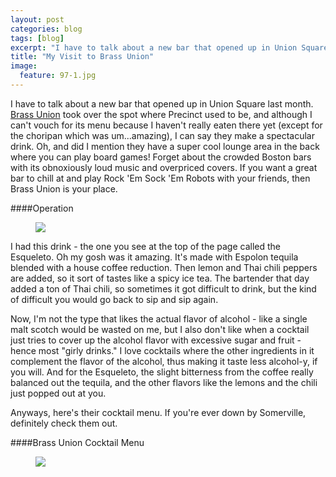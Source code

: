 ```yaml
---
layout: post
categories: blog
tags: [blog]
excerpt: "I have to talk about a new bar that opened up in Union Square last month. Brass Union took over the spot where Precinct used to be, and although I can't vouch for its menu because I haven't really eaten there yet (except for the choripan which was um...amazing), I can say they make a spectacular drink. Oh, and did I mention they have a super cool lounge area in the back where you can play board games!"
title: "My Visit to Brass Union"
image:
  feature: 97-1.jpg
---
```


I have to talk about a new bar that opened up in Union Square last month.  [Brass Union](http://www.brassunion.com/) took over the spot where Precinct used to be, and although I can't vouch for its menu because I haven't really eaten there yet (except for the choripan which was um...amazing), I can say they make a spectacular drink.  Oh, and did I mention they have a super cool lounge area in the back where you can play board games! Forget about the crowded Boston bars with its obnoxiously loud music and overpriced covers. If you want a great bar to chill at and play Rock 'Em Sock 'Em Robots with your friends, then Brass Union is your place.

####Operation
<figure> <img src='/images/97-2.jpg'> </figure>

I had this drink - the one you see at the top of the page called the Esqueleto.  Oh my gosh was it amazing.  It's made with Espolon tequila blended with a house coffee reduction.  Then lemon and Thai chili peppers are added, so it sort of tastes like a spicy ice tea.  The bartender that day added a ton of Thai chili, so sometimes it got difficult to drink, but the kind of difficult you would go back to sip and sip again.  

Now, I'm not the type that likes the actual flavor of alcohol - like a single malt scotch would be wasted on me, but I also don't like when a cocktail just tries to cover up the alcohol flavor with excessive sugar and fruit - hence most "girly drinks."  I love cocktails where the other ingredients in it complement the flavor of the alcohol, thus making it taste less alcohol-y, if you will.  And for the Esqueleto, the slight bitterness from the coffee really balanced out the tequila, and the other flavors like the lemons and the chili just popped out at you.

Anyways, here's their cocktail menu.  If you're ever down by Somerville, definitely check them out.

####Brass Union Cocktail Menu
<figure> <img src='/images/97-3.jpg'> </figure>
